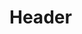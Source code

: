 <!-- TITLE: Holyday - Development Documentation V1.2 -->
<!-- SUBTITLE: A quick summary of Development Documentation V1.2 -->

# Header
